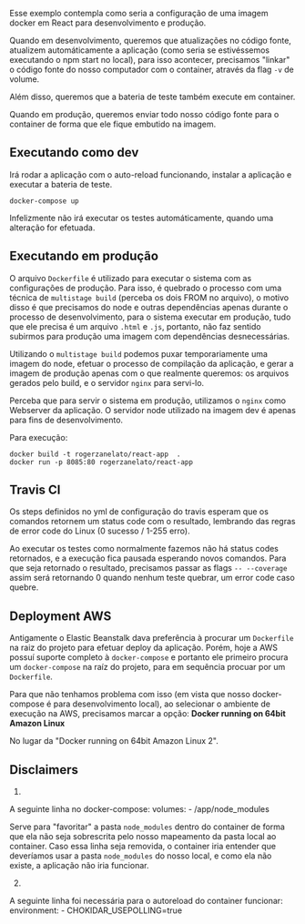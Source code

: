 Esse exemplo contempla como seria a configuração de uma imagem docker em React para desenvolvimento e produção.

Quando em desenvolvimento, queremos que atualizações no código fonte, atualizem automáticamente a aplicação (como seria se estivéssemos executando o npm start no local), para isso acontecer, precisamos "linkar" o código fonte do nosso computador com o container, através da flag `-v` de volume.

Além disso, queremos que a bateria de teste também execute em container.

Quando em produção, queremos enviar todo nosso código fonte para o container de forma que ele fique embutido na imagem.

## Executando como dev

Irá rodar a aplicação com o auto-reload funcionando, instalar a aplicação e executar a bateria de teste.

```shell
docker-compose up
```

Infelizmente não irá executar os testes automáticamente, quando uma alteração for efetuada.

## Executando em produção

O arquivo `Dockerfile` é utilizado para executar o sistema com as configurações de produção. Para isso, é quebrado o processo com uma técnica de `multistage build` (perceba os dois FROM no arquivo), o motivo disso é que precisamos do node e outras dependências apenas durante o processo de desenvolvimento, para o sistema executar em produção, tudo que ele precisa é um arquivo `.html` e `.js`, portanto, não faz sentido subirmos para produção uma imagem com dependências desnecessárias.

Utilizando o `multistage build` podemos puxar temporariamente uma imagem do node, efetuar o processo de compilação da aplicação, e gerar a imagem de produção apenas com o que realmente queremos: os arquivos gerados pelo build, e o servidor `nginx` para servi-lo.

Perceba que para servir o sistema em produção, utilizamos o `nginx` como Webserver da aplicação. O servidor node utilizado na imagem dev é apenas para fins de desenvolvimento.

Para execução:

```shell
docker build -t rogerzanelato/react-app  .
docker run -p 8085:80 rogerzanelato/react-app
```

## Travis CI

Os steps definidos no yml de configuração do travis esperam que os comandos retornem um status code com o resultado, lembrando das regras de error code do Linux (0 sucesso / 1-255 erro).

Ao executar os testes como normalmente fazemos não há status codes retornados, e a execução fica pausada esperando novos comandos. Para que seja retornado o resultado, precisamos passar as flags `-- --coverage` assim será retornando 0 quando nenhum teste quebrar, um error code caso quebre.

## Deployment AWS

Antigamente o Elastic Beanstalk dava preferência à procurar um `Dockerfile` na raiz do projeto para efetuar deploy da aplicação. Porém, hoje a AWS possuí suporte completo à `docker-compose` e portanto ele primeiro procura um `docker-compose` na raíz do projeto, para em sequência procuar por um `Dockerfile`.

Para que não tenhamos problema com isso (em vista que nosso docker-compose é para desenvolvimento local), ao selecionar o ambiente de execução na AWS, precisamos marcar a opção: **Docker running on 64bit Amazon Linux**

No lugar da "Docker running on 64bit Amazon Linux 2".

## Disclaimers

1. 
A seguinte linha no docker-compose:
volumes:
    - /app/node_modules

Serve para "favoritar" a pasta `node_modules` dentro do container de forma que ela não seja sobrescrita pelo nosso mapeamento da pasta local ao container. Caso essa linha seja removida, o container iria entender que deveríamos usar a pasta `node_modules` do nosso local, e como ela não existe, a aplicação não iria funcionar.

2. 
A seguinte linha foi necessária para o autoreload do container funcionar:
    environment:
      - CHOKIDAR_USEPOLLING=true